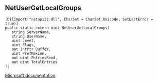 ## NetUserGetLocalGroups

```
[DllImport("netapi32.dll", CharSet = CharSet.Unicode, SetLastError = true)]
public static extern uint NetUserGetLocalGroups(
   string ServerName,
   string UserName,
   uint Level,
   uint Flags,
   out IntPtr Buffer,
   uint PrefMaxLen,
   out uint EntriesRead,
   out uint TotalEntries
);
```

[Microsoft documentation](https://docs.microsoft.com/en-us/windows/win32/api/lmaccess/nf-lmaccess-netusergetlocalgroups)
